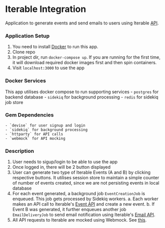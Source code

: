 # Iterable Integration

Application to generate events and send emails to users using Iterable [API](https://api.iterable.com/api/docs).

### Application Setup
1. You need to install [Docker](https://www.docker.com/products/docker-desktop/) to run this app.
2. Clone repo
3. In project dir, run `docker-compose up`. If you are running for the first time, it will download required docker images first and then spin containers.
4. Visit `localhost:3000` to use the app

### Docker Services
This app utilises docker compose to run supporting services
	- `postgres` for backend database
	- `sidekiq` for background processing
	- `redis` for sidekiq job store

### Gem Dependencies
 	- `devise` for user signup and login
 	- `sidekiq` for background processing
 	- `httparty` for API calls
 	- `webmock` for API mocking

### Description
1. User needs to sigup/login to be able to use the app
2. Once logged in, there will be 2 button displayed
3. User can generate two type of Iterable Events (A and B) by clicking respective buttons. It utilises session store to maintain a simple counter of number of events created, since we are not persisting events in local database
4. For each event generated, a background job `EventCreationJob` is enqueued. This job gets processed by Sidekiq workers.
	a. Each worker makes an API call to Iterable's [Event API](https://api.iterable.com/api/docs#events_track) and create a new event.
	b. If Event B was generated, it further enqueues another job `EmailDeliveryJob` to send email notification using Iterable's [Email API](https://api.iterable.com/api/docs#email_target).
5. All API requests to Iterable are mocked using Webmock. See [this](lib/external_api/iterable/mock.rb).
